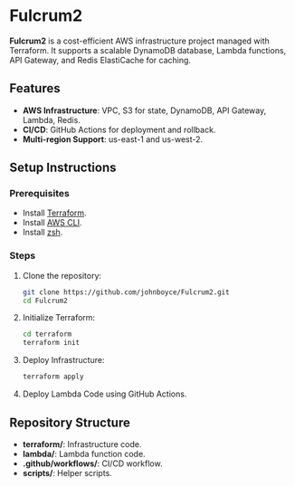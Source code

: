 # Fulcrum2

**Fulcrum2** is a cost-efficient AWS infrastructure project managed with Terraform. 
It supports a scalable DynamoDB database, Lambda functions, API Gateway, and Redis ElastiCache for caching.

## Features
- **AWS Infrastructure**: VPC, S3 for state, DynamoDB, API Gateway, Lambda, Redis.
- **CI/CD**: GitHub Actions for deployment and rollback.
- **Multi-region Support**: us-east-1 and us-west-2.

## Setup Instructions

### Prerequisites
- Install [Terraform](https://www.terraform.io/).
- Install [AWS CLI](https://aws.amazon.com/cli/).
- Install [zsh](https://www.zsh.org/).

### Steps
1. Clone the repository:
   ```bash
   git clone https://github.com/johnboyce/Fulcrum2.git
   cd Fulcrum2
   ```

2. Initialize Terraform:
   ```bash
   cd terraform
   terraform init
   ```

3. Deploy Infrastructure:
   ```bash
   terraform apply
   ```

4. Deploy Lambda Code using GitHub Actions.

## Repository Structure
- **terraform/**: Infrastructure code.
- **lambda/**: Lambda function code.
- **.github/workflows/**: CI/CD workflow.
- **scripts/**: Helper scripts.
